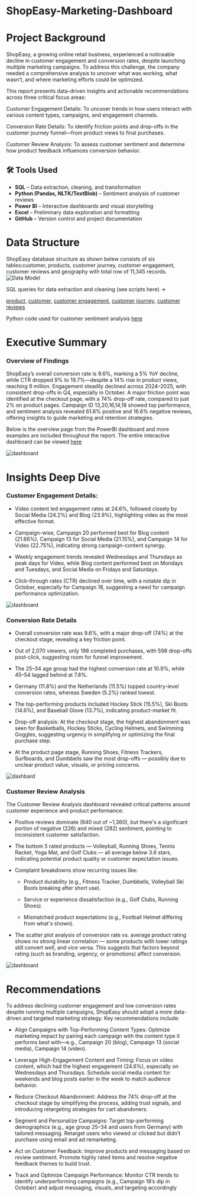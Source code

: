 # ShopEasy-Marketing-Dashboard
# Project Background 

ShopEasy, a growing online retail business, experienced a noticeable decline in customer engagement and conversion rates, despite launching multiple  marketing campaigns. To address this challenge, the company needed a comprehensive analysis to uncover what was working, what wasn’t, and where marketing efforts could be optimized.

This report presents data-driven insights and actionable recommendations across three critical focus areas:


Customer Engagement Details: To uncover trends in how users interact with various content types, campaigns, and engagement channels.

Conversion Rate Details: To identify friction points and drop-offs in the customer journey funnel—from product views to final purchases.

Customer Review Analysis: To assess customer sentiment and determine how product feedback influences conversion behavior.



## 🛠 Tools Used

- **SQL** – Data extraction, cleaning, and transformation
- **Python (Pandas, NLTK/TextBlob)** – Sentiment analysis of customer reviews
- **Power BI** – Interactive dashboards and visual storytelling
- **Excel** – Preliminary data exploration and formatting
- **GitHub** – Version control and project documentation


# Data Structure

ShopEasy database structure as shown belew consists of six tables:customer, products, customer journey, customer engagement, customer reviews and geography with total row of 11,345 records. 
![Data Model](https://github.com/ARAFAH-LAWAL102/ShopEasy-Marketing-Dashboard/blob/main/DB.png)

SQL queries for data extraction and cleaning (see scripts here) → 

[product](https://github.com/ARAFAH-LAWAL102/ShopEasy-Marketing-Dashboard/blob/main/dim.Products.sql),
[customer](https://github.com/ARAFAH-LAWAL102/ShopEasy-Marketing-Dashboard/blob/main/dim.customer.sql),
[customer engagement](https://github.com/ARAFAH-LAWAL102/ShopEasy-Marketing-Dashboard/blob/main/fact_customer_engagement.sql),
[customer journey](https://github.com/ARAFAH-LAWAL102/ShopEasy-Marketing-Dashboard/blob/main/fact_customer_journey.sql),
[customer reviews](https://github.com/ARAFAH-LAWAL102/ShopEasy-Marketing-Dashboard/blob/main/fact_customer_reviews.sql)


Python code used for customer sentiment analysis 
[here](https://github.com/ARAFAH-LAWAL102/ShopEasy-Marketing-Dashboard/blob/main/python%20script%20seg%20analysis)




# Executive Summary
### Overview of Findings ##

ShopEasy’s overall conversion rate is 9.6%, marking a 5% YoY decline, while CTR dropped 9% to 19.7%—despite a 14% rise in product views, reaching 9 million. Engagement steadily declined across 2024–2025, with consistent drop-offs in Q4, especially in October. A major friction point was identified at the checkout page, with a 74% drop-off rate, compared to just 2% on product pages. Campaign ID 13,20,16,14,18 showed top performance, and sentiment analysis revealed 61.6% positive and 16.6% negative reviews, offering insights to guide marketing and retention strategies.



Below is the overview page  from the PowerBI dashboard and more examples are included throughout the report. The entire interactive dashboard can be viewed [here](https://app.powerbi.com/view?r=eyJrIjoiMTgzOGUwYzAtY2VkZi00NjEwLWIzNzUtZDhiOTU3N2JmMjM3IiwidCI6Ijc5YTVkMDZiLTEzZmItNDdjMy1iYWY0LWQyNGIyMjcwOTg0YyJ9) 

![dashboard](https://github.com/ARAFAH-LAWAL102/ShopEasy-Marketing-Dashboard/blob/main/PowerBI%20dashboard1.png)

# Insights Deep Dive
### Customer Engagement Details:

- Video content led engagement rates at 24.6%, followed closely by Social Media (24.2%) and Blog (23.9%), highlighting video as the most effective format.

- Campaign-wise, Campaign 20 performed best for Blog content (21.66%), Campaign 13 for Social Media (21.15%), and Campaign 14 for Video (22.75%), indicating strong campaign-content synergy.

- Weekly engagement trends revealed Wednesdays and Thursdays as peak days for Video, while Blog content performed best on Mondays and Tuesdays, and Social Media on Fridays and Saturdays.

- Click-through rates (CTR) declined over time, with a notable dip in October, especially for Campaign 18, suggesting a need for campaign performance optimization.

![dashboard](https://github.com/ARAFAH-LAWAL102/ShopEasy-Marketing-Dashboard/blob/main/Powerbi%20Dashboard%202.png)

### Conversion Rate Details

- Overall conversion rate was 9.6%, with a major drop-off (74%) at the checkout stage, revealing a key friction point.

- Out of 2,070 viewers, only 198 completed purchases, with 598 drop-offs post-click, suggesting room for funnel improvement.

- The 25–34 age group had the highest conversion rate at 10.9%, while 45–54 lagged behind at 7.8%.

- Germany (11.8%) and the Netherlands (11.5%) topped country-level conversion rates, whereas Sweden (5.2%) ranked lowest.

- The top-performing products included Hockey Stick (15.5%), Ski Boots (14.6%), and Baseball Glove (13.7%), indicating product-market fit.

- Drop-off analysis: At the checkout stage, the highest abandonment was seen for Basketballs, Hockey Sticks, Cycling Helmets, and Swimming Goggles, suggesting urgency in simplifying or optimizing the final purchase step.

 - At the product page stage, Running Shoes, Fitness Trackers, Surfboards, and Dumbbells saw the most drop-offs — possibly due to unclear product value, visuals, or pricing concerns.


![dashbard](https://github.com/ARAFAH-LAWAL102/ShopEasy-Marketing-Dashboard/blob/main/Powerbi%20Dashboard%203.png)

### Customer Review Analysis

The Customer Review Analysis dashboard revealed critical patterns around customer experience and product performance:

- Positive reviews dominate (840 out of ~1,360), but there's a significant portion of negative (226) and mixed (282) sentiment, pointing to inconsistent customer satisfaction.

- The bottom 5 rated products — Volleyball, Running Shoes, Tennis Racket, Yoga Mat, and Golf Clubs — all average below 3.6 stars, indicating potential product quality or customer expectation issues.

- Complaint breakdowns show recurring issues like:

    - Product durability (e.g., Fitness Tracker, Dumbbells, Volleyball Ski Boots breaking after short use).

    - Service or experience dissatisfaction (e.g., Golf Clubs, Running Shoes).

    - Mismatched product expectations (e.g., Football Helmet differing from what's shown).

- The scatter plot analysis of conversion rate vs. average product rating shows no strong linear correlation — some products with lower ratings still convert well, and vice versa. This suggests that factors beyond rating (such as branding, urgency, or promotions) affect conversion.

![dashboard](https://github.com/ARAFAH-LAWAL102/ShopEasy-Marketing-Dashboard/blob/main/Powerbi%20Dashboard%204.png)

# Recommendations
To address declining customer engagement and low conversion rates despite running multiple campaigns, ShopEasy should adopt a more data-driven and targeted marketing strategy. Key recommendations include:

- Align Campaigns with Top-Performing Content Types:
Optimize marketing impact by pairing each campaign with the content type it performs best with—e.g., Campaign 20 (blog), Campaign 13 (social media), Campaign 14 (video).

- Leverage High-Engagement Content and Timing:
Focus on video content, which had the highest engagement (24.6%), especially on Wednesdays and Thursdays. Schedule social media content for weekends and blog posts earlier in the week to match audience behavior.

- Reduce Checkout Abandonment:
Address the 74% drop-off at the checkout stage by simplifying the process, adding trust signals, and introducing retargeting strategies for cart abandoners.

- Segment and Personalize Campaigns:
Target top-performing demographics (e.g., age group 25–34 and users from Germany) with tailored messaging. Retarget users who viewed or clicked but didn’t purchase using email and ad remarketing.

- Act on Customer Feedback:
Improve products and messaging based on review sentiment. Promote highly rated items and resolve negative feedback themes to build trust.

- Track and Optimize Campaign Performance:
Monitor CTR trends to identify underperforming campaigns (e.g., Campaign 18’s dip in October) and adjust messaging, visuals, and targeting accordingly


